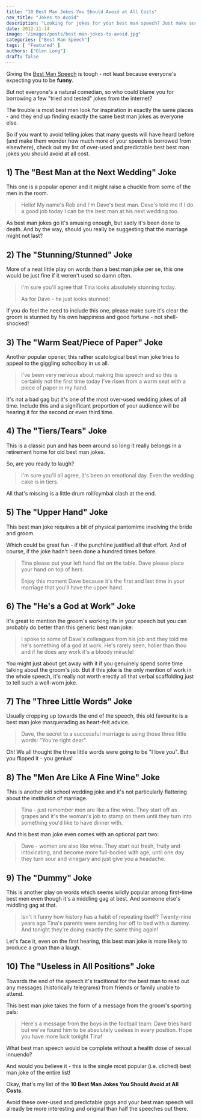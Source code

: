 ```yaml
---
title: "10 Best Man Jokes You Should Avoid at All Costs"
nav_title: "Jokes to Avoid"
description: "Looking for jokes for your best man speech? Just make sure you're not using any of the clichéd and downright predictable jokes on this list!"
date: 2012-11-14
image: "/images/posts/best-man-jokes-to-avoid.jpg"
categories: ["Best Man Speech"]
tags: [ "Featured" ]
authors: ["Glen Long"]
draft: false
---
```

Giving the [Best Man Speech](/best-man-speech/) is tough - not least because everyone's expecting you to be **funny**.

But not everyone's a natural comedian, so who could blame you for borrowing a few "tried and tested" jokes from the internet?

The trouble is most best men look for inspiration in exactly the same places - and they end up finding exactly the same best man jokes as everyone else.

So if you want to avoid telling jokes that many guests will have heard before (and make them wonder how much more of your speech is borrowed from elsewhere), check out my list of over-used and predictable best best man jokes you should avoid at all cost.

## 1) The "Best Man at the Next Wedding" Joke

This one is a popular opener and it might raise a chuckle from some of the men in the room.

> Hello! My name's Rob and I'm Dave's best man. Dave's told me if I do a good job today I can be the best man at his next wedding too.
> 

As best man jokes go it's amusing enough, but sadly it's been done to death. And by the way, should you really be suggesting that the marriage might not last?

## 2) The "Stunning/Stunned" Joke

More of a neat little play on words than a best man joke per se, this one would be just fine if it weren't used so damn often.

> I'm sure you'll agree that Tina looks absolutely stunning today.
> 
> 
> As for Dave - he just looks stunned!
> 

If you do feel the need to include this one, please make sure it's clear the groom is stunned by his own happiness and good fortune - not shell-shocked!

## 3) The "Warm Seat/Piece of Paper" Joke

Another popular opener, this rather scatological best man joke tries to appeal to the giggling schoolboy in us all.

> I've been very nervous about making this speech and so this is certainly not the first time today I've risen from a warm seat with a piece of paper in my hand.
> 

It's not a bad gag but it's one of the most over-used wedding jokes of all time. Include this and a significant proportion of your audience will be hearing it for the second or even third time.

## 4) The "Tiers/Tears" Joke

This is a classic pun and has been around so long it really belongs in a retirement home for old best man jokes.

So, are you ready to laugh?

> I'm sure you'll all agree, it's been an emotional day. Even the wedding cake is in tiers.
> 

All that's missing is a little drum roll/cymbal clash at the end.

## 5) The "Upper Hand" Joke

This best man joke requires a bit of physical pantomime involving the bride and groom.

Which could be great fun - if the punchline justified all that effort. And of course, if the joke hadn't been done a hundred times before.

> Tina please put your left hand flat on the table. Dave please place your hand on top of hers.
> 
> 
> Enjoy this moment Dave because it's the first and last time in your marriage that you'll have the upper hand.
> 

## 6) The "He's a God at Work" Joke

It's great to mention the groom's working life in your speech but you can probably do better than this generic best man joke:

> I spoke to some of Dave's colleagues from his job and they told me he's something of a god at work. He's rarely seen, holier than thou and if he does any work it's a bloody miracle!
> 

You might just about get away with it if you genuinely spend some time talking about the groom's job. But if this joke is the only mention of work in the whole speech, it's really not worth erectly all that verbal scaffolding just to tell such a well-worn joke.

## 7) The "Three Little Words" Joke

Usually cropping up towards the end of the speech, this old favourite is a best man joke masquerading as heart-felt advice.

> Dave, the secret to a successful marriage is using those three little words: "You're right dear".
> 

Oh! We all thought the three little words were going to be "I love you". But you flipped it - you genius!

## 8) The "Men Are Like A Fine Wine" Joke

This is another old school wedding joke and it's not particularly flattering about the institution of marriage.

> Tina - just remember men are like a fine wine. They start off as grapes and it's the woman's job to stamp on them until they turn into something you'd like to have dinner with.
> 

And this best man joke even comes with an optional part two:

> Dave - women are also like wine. They start out fresh, fruity and intoxicating, and become more full-bodied with age, until one day they turn sour and vinegary and just give you a headache.
> 

## 9) The "Dummy" Joke

This is another play on words which seems wildly popular among first-time best men even though it's a middling gag at best. And someone else's middling gag at that.

> Isn't it funny how history has a habit of repeating itself? Twenty-nine years ago Tina's parents were sending her off to bed with a dummy. And tonight they're doing exactly the same thing again!
> 

Let's face it, even on the first hearing, this best man joke is more likely to produce a groan than a laugh.

## 10) The "Useless in All Positions" Joke

Towards the end of the speech it's traditional for the best man to read out any messages (historically telegrams) from friends or family unable to attend.

This best man joke takes the form of a message from the groom's sporting pals:

> Here's a message from the boys in the football team: Dave tries hard but we've found him to be absolutely useless in every position. Hope you have more luck tonight Tina!
> 

What best man speech would be complete without a health dose of sexual innuendo?

And would you believe it - this is the single most popular (i.e. cliched) best man joke of the entire list!

Okay, that's my list of the **10 Best Man Jokes You Should Avoid at All Costs**.

Avoid these over-used and predictable gags and your best man speech will already be more interesting and original than half the speeches out there.